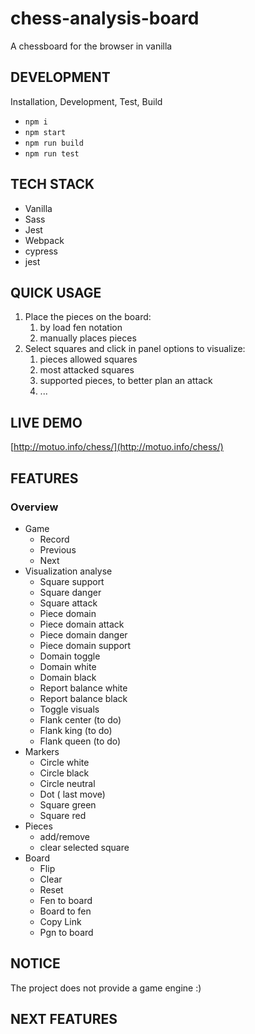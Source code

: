 # chess-analysis-board
A chessboard for the browser in vanilla

##  DEVELOPMENT
Installation, Development, Test, Build

- `npm i`
- `npm start`
- `npm run build`
- `npm run test`

## TECH STACK

- Vanilla
- Sass
- Jest
- Webpack
- cypress
- jest

## QUICK USAGE

1. Place the pieces on the board:
   1. by load fen notation
   2. manually places pieces
2. Select squares and click in panel options to visualize:
   1. pieces allowed squares
   2. most attacked squares
   3. supported pieces, to better plan an attack
   4. ...

## LIVE DEMO

[http://motuo.info/chess/](http://motuo.info/chess/)

## FEATURES

### Overview
- Game
  - Record
  - Previous
  - Next
- Visualization analyse
  - Square support
  - Square danger
  - Square attack
  - Piece domain
  - Piece domain attack
  - Piece domain danger
  - Piece domain support
  - Domain toggle
  - Domain white
  - Domain black
  - Report balance white
  - Report balance black
  - Toggle visuals
  - Flank center (to do)
  - Flank king (to do)
  - Flank queen (to do)
-  Markers
   - Circle white
   - Circle black
   - Circle neutral
   - Dot ( last move)
   - Square green
   - Square red
- Pieces
  - add/remove
  - clear selected square
- Board
  - Flip
  - Clear
  - Reset
  - Fen to board
  - Board to fen
  - Copy Link
  - Pgn to board




## NOTICE

The project does not provide a game engine :)

## NEXT FEATURES